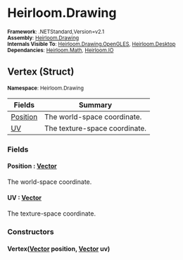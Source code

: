 # Heirloom.Drawing

<small>**Framework**: .NETStandard,Version=v2.1</small>  
<small>**Assembly**: [Heirloom.Drawing](../Heirloom.Drawing/Heirloom.Drawing.md)</small>  
<small>**Internals Visible To**: [Heirloom.Drawing.OpenGLES](../Heirloom.Drawing.OpenGLES/Heirloom.Drawing.OpenGLES.md), [Heirloom.Desktop](../Heirloom.Desktop/Heirloom.Desktop.md)</small>  
<small>**Dependancies**: [Heirloom.Math](../Heirloom.Math/Heirloom.Math.md), [Heirloom.IO](../Heirloom.IO/Heirloom.IO.md)</small>  

## Vertex (Struct)
<small>**Namespace**: Heirloom.Drawing</small>  

| Fields                   | Summary                       |
|--------------------------|-------------------------------|
| [Position](#POSF46C3C91) | The world-space coordinate.   |
| [UV](#UV43256FCF)        | The texture-space coordinate. |

### Fields

#### <a name="POSF46C3C91"></a>Position : [Vector](../Heirloom.Math/Heirloom.Math.Vector.md)

The world-space coordinate.

#### <a name="UV43256FCF"></a>UV : [Vector](../Heirloom.Math/Heirloom.Math.Vector.md)

The texture-space coordinate.

### Constructors

#### Vertex([Vector](../Heirloom.Math/Heirloom.Math.Vector.md) position, [Vector](../Heirloom.Math/Heirloom.Math.Vector.md) uv)

